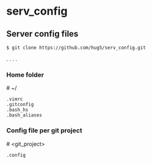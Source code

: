 # serv_config



## Server config files

`$ git clone https://github.com/hug5/serv_config.git`

. . . .

### Home folder

\# ~/

    .vimrc
    .gitconfig
    .bash_hs
    .bash_aliases


### Config file per git project

\# <git_project>

    .config
